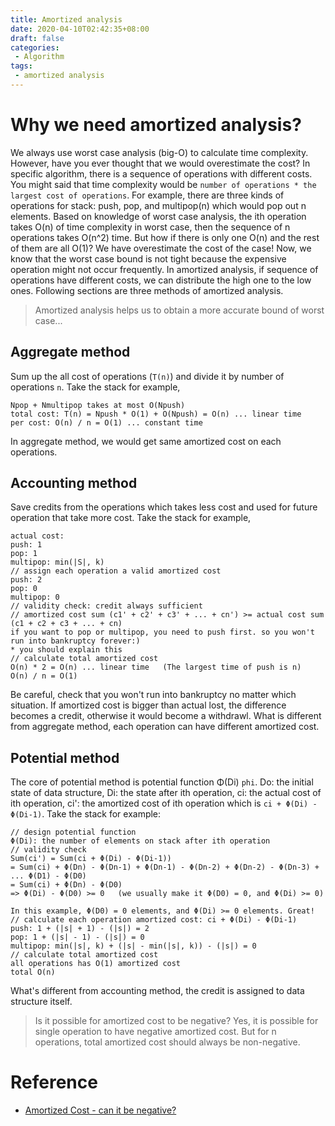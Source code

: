 ```yaml
---
title: Amortized analysis
date: 2020-04-10T02:42:35+08:00
draft: false
categories:
 - Algorithm
tags:
 - amortized analysis
---
```


# Why we need amortized analysis?
We always use worst case analysis (big-O) to calculate time complexity. However, have you ever thought that we would overestimate the cost? In specific algorithm, there is a sequence of operations with different costs. You might said that time complexity would be `number of operations * the largest cost of operations`. For example, there are three kinds of operations for stack: push, pop, and multipop(n) which would pop out n elements. Based on knowledge of worst case analysis, the ith operation takes O(n) of time complexity in worst case, then the sequence of n operations takes O(n^2) time. But how if there is only one O(n) and the rest of them are all O(1)? We have overestimate the cost of the case! Now, we know that the worst case bound is not tight because the expensive operation might not occur frequently. In amortized analysis, if sequence of operations have different costs, we can distribute the high one to the low ones. Following sections are three methods of amortized analysis.<!--more-->

> Amortized analysis helps us to obtain a more accurate bound of worst case...

## Aggregate method
Sum up the all cost of operations (`T(n)`) and divide it by number of operations `n`. Take the stack for example,  
```
Npop + Nmultipop takes at most O(Npush)
total cost: T(n) = Npush * O(1) + O(Npush) = O(n) ... linear time
per cost: O(n) / n = O(1) ... constant time
```
In aggregate method, we would get same amortized cost on each operations.

## Accounting method
Save credits from the operations which takes less cost and used for future operation that take more cost. Take the stack for example,
```
actual cost:
push: 1
pop: 1
multipop: min(|S|, k)
// assign each operation a valid amortized cost
push: 2
pop: 0
multipop: 0
// validity check: credit always sufficient
// amortized cost sum (c1' + c2' + c3' + ... + cn') >= actual cost sum (c1 + c2 + c3 + ... + cn)
if you want to pop or multipop, you need to push first. so you won't run into bankruptcy forever:)
* you should explain this
// calculate total amortized cost
O(n) * 2 = O(n) ... linear time   (The largest time of push is n)
O(n) / n = O(1)
```
Be careful, check that you won't run into bankruptcy no matter which situation. If amortized cost is bigger than actual lost, the difference becomes a credit, otherwise it would become a withdrawl. What is different from aggregate method, each operation can have different amortized cost.

## Potential method
The core of potential method is potential function Φ(Di) `phi`. Do: the initial state of data structure, Di: the state after ith operation, ci: the actual cost of ith operation, ci': the amortized cost of ith operation which is `ci + Φ(Di) - Φ(Di-1)`. Take the stack for example:  
```
// design potential function
Φ(Di): the number of elements on stack after ith operation
// validity check
Sum(ci') = Sum(ci + Φ(Di) - Φ(Di-1))
= Sum(ci) + Φ(Dn) - Φ(Dn-1) + Φ(Dn-1) - Φ(Dn-2) + Φ(Dn-2) - Φ(Dn-3) + ... Φ(D1) - Φ(D0)
= Sum(ci) + Φ(Dn) - Φ(D0)
=> Φ(Di) - Φ(D0) >= 0   (we usually make it Φ(D0) = 0, and Φ(Di) >= 0)

In this example, Φ(D0) = 0 elements, and Φ(Di) >= 0 elements. Great!
// calculate each operation amortized cost: ci + Φ(Di) - Φ(Di-1)
push: 1 + (|s| + 1) - (|s|) = 2
pop: 1 + (|s| - 1) - (|s|) = 0
multipop: min(|s|, k) + (|s| - min(|s|, k)) - (|s|) = 0
// calculate total amortized cost
all operations has O(1) amortized cost
total O(n)
```  
What's different from accounting method, the credit is assigned to data structure itself.  

> Is it possible for amortized cost to be negative? Yes, it is possible for single operation to have negative amortized cost. But for n operations, total amortized cost should always be non-negative.

# Reference
* [Amortized Cost - can it be negative?](http://ds09.wikidot.com/forum/t-194836/amortized-cost-can-it-be-negative)